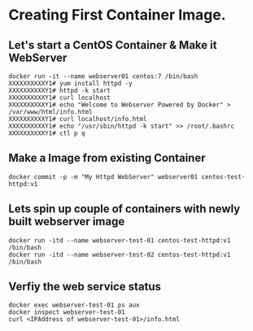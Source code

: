 # Creating First Container Image. 

## Let's start a CentOS Container & Make it WebServer

```
docker run -it --name webserver01 centos:7 /bin/bash
XXXXXXXXXXY1# yum install httpd -y 
XXXXXXXXXXY1# httpd -k start 
XXXXXXXXXXY1# curl localhost
XXXXXXXXXXY1# echo "Welcome to Webserver Powered by Docker" > /var/www/html/info.html
XXXXXXXXXXY1# curl localhost/info.html
XXXXXXXXXXY1# echo "/usr/sbin/httpd -k start" >> /root/.bashrc
XXXXXXXXXXY1# ctl p q 
```

## Make a Image from existing Container
```
docker commit -p -m "My Httpd WebServer" webserver01 centos-test-httpd:v1
```  


## Lets spin up couple of containers with newly built webserver image 

```
docker run -itd --name webserver-test-01 centos-test-httpd:v1 /bin/bash
docker run -itd --name webserver-test-02 centos-test-httpd:v1 /bin/bash
```

## Verfiy the web service status 
```
docker exec webserver-test-01 ps aux 
docker inspect webserver-test-01
curl <IPAddress of webserver-test-01>/info.html 

```
